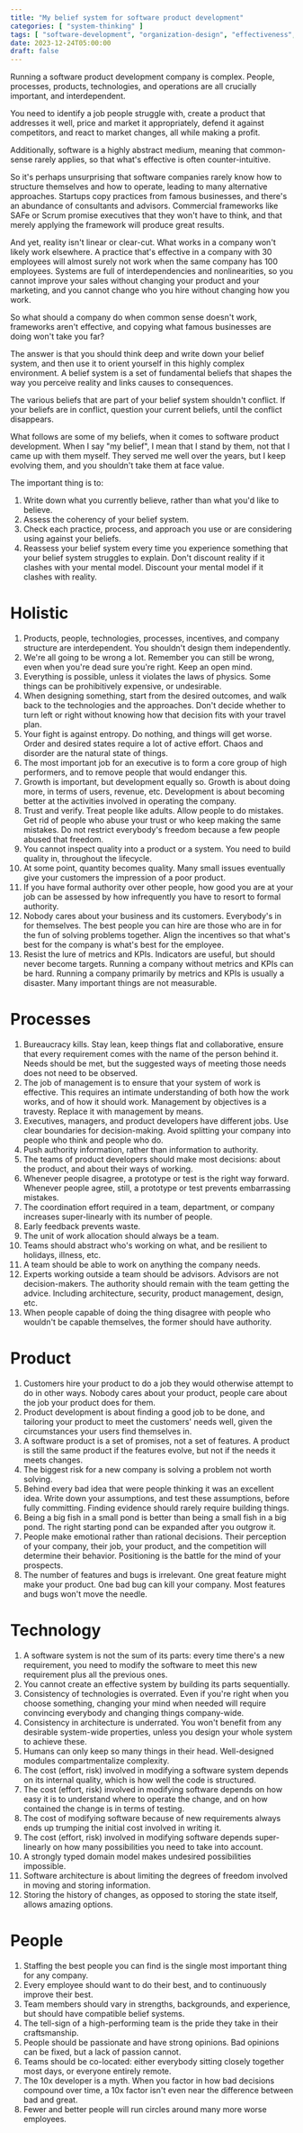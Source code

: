 ```yaml
---
title: "My belief system for software product development"
categories: [ "system-thinking" ]
tags: [ "software-development", "organization-design", "effectiveness", "management", "belief-system" ]
date: 2023-12-24T05:00:00
draft: false
---
```


Running a software product development company is complex. People, processes, products, technologies, and operations are all crucially important, and interdependent.

You need to identify a job people struggle with, create a product that addresses it well, price and market it appropriately, defend it against competitors, and react to market changes, all while making a profit.

Additionally, software is a highly abstract medium, meaning that common-sense rarely applies, so that what's effective is often counter-intuitive.

So it's perhaps unsurprising that software companies rarely know how to structure themselves and how to operate, leading to many alternative approaches. Startups copy practices from famous businesses, and there's an abundance of consultants and advisors. Commercial frameworks like SAFe or Scrum promise executives that they won't have to think, and that merely applying the framework will produce great results.

And yet, reality isn't linear or clear-cut. What works in a company won't likely work elsewhere. A practice that's effective in a company with 30 employees will almost surely not work when the same company has 100 employees. Systems are full of interdependencies and nonlinearities, so you cannot improve your sales without changing your product and your marketing, and you cannot change who you hire without changing how you work.

So what should a company do when common sense doesn't work, frameworks aren't effective, and copying what famous businesses are doing won't take you far?

The answer is that you should think deep and write down your belief system, and then use it to orient yourself in this highly complex environment. A belief system is a set of fundamental beliefs that shapes the way you perceive reality and links causes to consequences.

The various beliefs that are part of your belief system shouldn't conflict. If your beliefs are in conflict, question your current beliefs, until the conflict disappears.

What follows are some of my beliefs, when it comes to software product development. When I say "my belief", I mean that I stand by them, not that I came up with them myself. They served me well over the years, but I keep evolving them, and you shouldn't take them at face value.

The important thing is to:

1. Write down what you currently believe, rather than what you'd like to believe.
2. Assess the coherency of your belief system.
3. Check each practice, process, and approach you use or are considering using against your beliefs.
4. Reassess your belief system every time you experience something that your belief system struggles to explain. Don't discount reality if it clashes with your mental model. Discount your mental model if it clashes with reality.

# Holistic

1. Products, people, technologies, processes, incentives, and company structure are interdependent. You shouldn't design them independently.
2. We're all going to be wrong a lot. Remember you can still be wrong, even when you're dead sure you're right. Keep an open mind.
3. Everything is possible, unless it violates the laws of physics. Some things can be prohibitively expensive, or undesirable.
4. When designing something, start from the desired outcomes, and walk back to the technologies and the approaches. Don't decide whether to turn left or right without knowing how that decision fits with your travel plan.
5. Your fight is against entropy. Do nothing, and things will get worse. Order and desired states require a lot of active effort. Chaos and disorder are the natural state of things.
6. The most important job for an executive is to form a core group of high performers, and to remove people that would endanger this.
7. Growth is important, but development equally so. Growth is about doing more, in terms of users, revenue, etc. Development is about becoming better at the activities involved in operating the company.
8. Trust and verify. Treat people like adults. Allow people to do mistakes. Get rid of people who abuse your trust or who keep making the same mistakes. Do not restrict everybody's freedom because a few people abused that freedom.
9. You cannot inspect quality into a product or a system. You need to build quality in, throughout the lifecycle.
10. At some point, quantity becomes quality. Many small issues eventually give your customers the impression of a poor product.
11. If you have formal authority over other people, how good you are at your job can be assessed by how infrequently you have to resort to formal authority.
12. Nobody cares about your business and its customers. Everybody's in for themselves. The best people you can hire are those who are in for the fun of solving problems together. Align the incentives so that what's best for the company is what's best for the employee.
13. Resist the lure of metrics and KPIs. Indicators are useful, but should never become targets. Running a company without metrics and KPIs can be hard. Running a company primarily by metrics and KPIs is usually a disaster. Many important things are not measurable.

# Processes

1. Bureaucracy kills. Stay lean, keep things flat and collaborative, ensure that every requirement comes with the name of the person behind it. Needs should be met, but the suggested ways of meeting those needs does not need to be observed.
2. The job of management is to ensure that your system of work is effective. This requires an intimate understanding of both how the work works, and of how it should work. Management by objectives is a travesty. Replace it with management by means.
3. Executives, managers, and product developers have different jobs. Use clear boundaries for decision-making. Avoid splitting your company into people who think and people who do.
4. Push authority information, rather than information to authority.
5. The teams of product developers should make most decisions: about the product, and about their ways of working.
6. Whenever people disagree, a prototype or test is the right way forward. Whenever people agree, still, a prototype or test prevents embarrassing mistakes.
7. The coordination effort required in a team, department, or company increases super-linearly with its number of people.
8. Early feedback prevents waste.
9. The unit of work allocation should always be a team.
10. Teams should abstract who's working on what, and be resilient to holidays, illness, etc.
11. A team should be able to work on anything the company needs.
12. Experts working outside a team should be advisors. Advisors are not decision-makers. The authority should remain with the team getting the advice. Including architecture, security, product management, design, etc.
13. When people capable of doing the thing disagree with people who wouldn't be capable themselves, the former should have authority.

# Product

1. Customers hire your product to do a job they would otherwise attempt to do in other ways. Nobody cares about your product, people care about the job your product does for them.
2. Product development is about finding a good job to be done, and tailoring your product to meet the customers' needs well, given the circumstances your users find themselves in.
3. A software product is a set of promises, not a set of features. A product is still the same product if the features evolve, but not if the needs it meets changes.
4. The biggest risk for a new company is solving a problem not worth solving.
5. Behind every bad idea that were people thinking it was an excellent idea. Write down your assumptions, and test these assumptions, before fully committing. Finding evidence should rarely require building things.
6. Being a big fish in a small pond is better than being a small fish in a big pond. The right starting pond can be expanded after you outgrow it.
7. People make emotional rather than rational decisions. Their perception of your company, their job, your product, and the competition will determine their behavior. Positioning is the battle for the mind of your prospects.
8. The number of features and bugs is irrelevant. One great feature might make your product. One bad bug can kill your company. Most features and bugs won't move the needle.

# Technology

1. A software system is not the sum of its parts: every time there's a new requirement, you need to modify the software to meet this new requirement plus all the previous ones.
2. You cannot create an effective system by building its parts sequentially.
3. Consistency of technologies is overrated. Even if you're right when you choose something, changing your mind when needed will require convincing everybody and changing things company-wide.
4. Consistency in architecture is underrated. You won't benefit from any desirable system-wide properties, unless you design your whole system to achieve these.
5. Humans can only keep so many things in their head. Well-designed modules compartmentalize complexity.
6. The cost (effort, risk) involved in modifying a software system depends on its internal quality, which is how well the code is structured.
7. The cost (effort, risk) involved in modifying software depends on how easy it is to understand where to operate the change, and on how contained the change is in terms of testing.
8. The cost of modifying software because of new requirements always ends up trumping the initial cost involved in writing it.
9. The cost (effort, risk) involved in modifying software depends super-linearly on how many possibilities you need to take into account.
10. A strongly typed domain model makes undesired possibilities impossible.
11. Software architecture is about limiting the degrees of freedom involved in moving and storing information.
12. Storing the history of changes, as opposed to storing the state itself, allows amazing options.

# People

1. Staffing the best people you can find is the single most important thing for any company.
2. Every employee should want to do their best, and to continuously improve their best.
3. Team members should vary in strengths, backgrounds, and experience, but should have compatible belief systems.
4. The tell-sign of a high-performing team is the pride they take in their craftsmanship.
5. People should be passionate and have strong opinions. Bad opinions can be fixed, but a lack of passion cannot.
6. Teams should be co-located: either everybody sitting closely together most days, or everyone entirely remote.
7. The 10x developer is a myth. When you factor in how bad decisions compound over time, a 10x factor isn't even near the difference between bad and great.
8. Fewer and better people will run circles around many more worse employees.